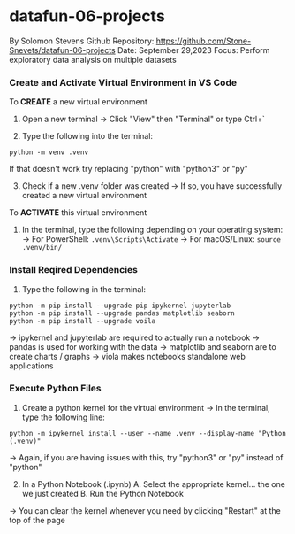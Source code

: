 # datafun-06-projects

By Solomon Stevens
Github Repository: https://github.com/Stone-Snevets/datafun-06-projects
Date: September 29,2023
Focus: Perform exploratory data analysis on multiple datasets

### Create and Activate Virtual Environment in VS Code
To **CREATE** a new virtual environment

1. Open a new terminal
-> Click "View" then "Terminal" or type Ctrl+`

2. Type the following into the terminal:
```shell
python -m venv .venv
```
If that doesn't work try replacing "python" with "python3" or "py"

3. Check if a new .venv folder was created
-> If so, you have successfully created a new virtual environment

To **ACTIVATE** this virtual environment

1. In the terminal, type the following depending on your operating system:
-> For PowerShell: `.venv\Scripts\Activate`
-> For macOS/Linux:  `source .venv/bin/`

### Install Reqired Dependencies

1. Type the following in the terminal:
```shell
python -m pip install --upgrade pip ipykernel jupyterlab
python -m pip install --upgrade pandas matplotlib seaborn
python -m pip install --upgrade voila
```

-> ipykernel and jupyterlab are required to actually run a notebook
-> pandas is used for working with the data
-> matplotlib and seaborn are to create charts / graphs
-> viola makes notebooks standalone web applications

### Execute Python Files

1. Create a python kernel for the virtual environment
-> In the terminal, type the following line:
```shell
python -m ipykernel install --user --name .venv --display-name "Python (.venv)"
```
-> Again, if you are having issues with this, try "python3" or "py" instead of "python"

2. In a Python Notebook (.ipynb)
A. Select the appropriate kernel... the one we just created
B. Run the Python Notebook

-> You can clear the kernel whenever you need by clicking "Restart" at the top of the page